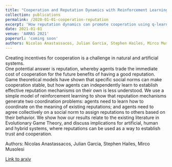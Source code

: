 ```yaml
---
title: "Cooperation and Reputation Dynamics with Reinforcement Learning"
collection: publications
permalink: /2020-01-01-cooperation-reputation
excerpt: 'How reputation dynamics can promote cooperation using q-learning'
date: 2021-01-01
venue: 'AAMAS 2021'
paperurl: 'coming soon'
authors: Nicolas Anastassacos, Julian Garcia, Stephen Hailes, Mirco Musolesi
---
```


Creating incentives for cooperation is a challenge in natural and artificial systems.  
One potential answer is reputation, whereby agents trade the immediate cost of cooperation for the future benefits of having a good reputation. 
Game theoretical models have shown that specific social norms can make cooperation stable, but how agents  can independently learn to establish effective reputation mechanisms on their own is less understood. 
We use a simple model of reinforcement learning to show that reputation mechanisms generate two coordination problems: agents need to learn how to coordinate on the meaning of existing reputations; and agents need to agree collectively on a social norm to assign reputations to others based on their behavior. 
We show how our results relate to the existing literature in Evolutionary Game Theory, and  discuss implications for artificial, human and hybrid systems, where reputations can be used as a way to establish trust and cooperation.

Authors: Nicolas Anastassacos, Julian Garcia, Stephen Hailes, Mirco Musolesi

[Link to arxiv](https://arxiv.org/abs/1805.11324)